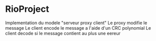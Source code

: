 # RioProject

Implementation du modele "serveur proxy client"
Le proxy modifie le message
Le client encode le message a l'aide d'un CRC polynomial
Le client decode si le message contient au plus une eereur
